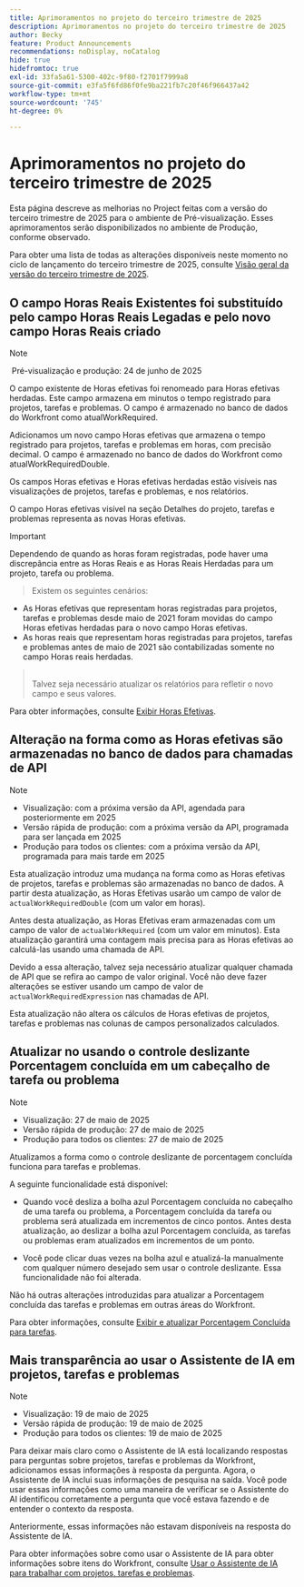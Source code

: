 ```yaml
---
title: Aprimoramentos no projeto do terceiro trimestre de 2025
description: Aprimoramentos no projeto do terceiro trimestre de 2025
author: Becky
feature: Product Announcements
recommendations: noDisplay, noCatalog
hide: true
hidefromtoc: true
exl-id: 33fa5a61-5300-402c-9f80-f2701f7999a8
source-git-commit: e3fa5f6fd86f0fe9ba221fb7c20f46f966437a42
workflow-type: tm+mt
source-wordcount: '745'
ht-degree: 0%

---
```


# Aprimoramentos no projeto do terceiro trimestre de 2025

Esta página descreve as melhorias no Project feitas com a versão do terceiro trimestre de 2025 para o ambiente de Pré-visualização. Esses aprimoramentos serão disponibilizados no ambiente de Produção, conforme observado.

Para obter uma lista de todas as alterações disponíveis neste momento no ciclo de lançamento do terceiro trimestre de 2025, consulte [Visão geral da versão do terceiro trimestre de 2025](/help/quicksilver/product-announcements/product-releases/25-q3-release-activity/25-q3-release-overview.md).

## O campo Horas Reais Existentes foi substituído pelo campo Horas Reais Legadas e pelo novo campo Horas Reais criado

>[!NOTE]
>
> Pré-visualização e produção: 24 de junho de 2025 

O campo existente de Horas efetivas foi renomeado para Horas efetivas herdadas. Este campo armazena em minutos o tempo registrado para projetos, tarefas e problemas. O campo é armazenado no banco de dados do Workfront como atualWorkRequired.

Adicionamos um novo campo Horas efetivas que armazena o tempo registrado para projetos, tarefas e problemas em horas, com precisão decimal. O campo é armazenado no banco de dados do Workfront como atualWorkRequiredDouble.

Os campos Horas efetivas e Horas efetivas herdadas estão visíveis nas visualizações de projetos, tarefas e problemas, e nos relatórios.

O campo Horas efetivas visível na seção Detalhes do projeto, tarefas e problemas representa as novas Horas efetivas.



>[!IMPORTANT]
>
>Dependendo de quando as horas foram registradas, pode haver uma discrepância entre as Horas Reais e as Horas Reais Herdadas para um projeto, tarefa ou problema.<br>
>>Existem os seguintes cenários:
>
>* As Horas efetivas que representam horas registradas para projetos, tarefas e problemas desde maio de 2021 foram movidas do campo Horas efetivas herdadas para o novo campo Horas efetivas.
>* As horas reais que representam horas registradas para projetos, tarefas e problemas antes de maio de 2021 são contabilizadas somente no campo Horas reais herdadas.
>  ><br>Talvez seja necessário atualizar os relatórios para refletir o novo campo e seus valores.


Para obter informações, consulte [Exibir Horas Efetivas](/help/quicksilver/manage-work/tasks/task-information/actual-hours.md).


## Alteração na forma como as Horas efetivas são armazenadas no banco de dados para chamadas de API

>[!NOTE]
>
>* Visualização: com a próxima versão da API, agendada para posteriormente em 2025
>* Versão rápida de produção: com a próxima versão da API, programada para ser lançada em 2025
>* Produção para todos os clientes: com a próxima versão da API, programada para mais tarde em 2025

Esta atualização introduz uma mudança na forma como as Horas efetivas de projetos, tarefas e problemas são armazenadas no banco de dados. A partir desta atualização, as Horas Efetivas usarão um campo de valor de `actualWorkRequiredDouble` (com um valor em horas).

Antes desta atualização, as Horas Efetivas eram armazenadas com um campo de valor de `actualWorkRequired` (com um valor em minutos). Esta atualização garantirá uma contagem mais precisa para as Horas efetivas ao calculá-las usando uma chamada de API.

Devido a essa alteração, talvez seja necessário atualizar qualquer chamada de API que se refira ao campo de valor original. Você não deve fazer alterações se estiver usando um campo de valor de `actualWorkRequiredExpression` nas chamadas de API.

Esta atualização não altera os cálculos de Horas efetivas de projetos, tarefas e problemas nas colunas de campos personalizados calculados.

## Atualizar no usando o controle deslizante Porcentagem concluída em um cabeçalho de tarefa ou problema

>[!NOTE]
>
>* Visualização: 27 de maio de 2025
>* Versão rápida de produção: 27 de maio de 2025
>* Produção para todos os clientes: 27 de maio de 2025

Atualizamos a forma como o controle deslizante de porcentagem concluída funciona para tarefas e problemas.

A seguinte funcionalidade está disponível:

* Quando você desliza a bolha azul Porcentagem concluída no cabeçalho de uma tarefa ou problema, a Porcentagem concluída da tarefa ou problema será atualizada em incrementos de cinco pontos. Antes desta atualização, ao deslizar a bolha azul Porcentagem concluída, as tarefas ou problemas eram atualizados em incrementos de um ponto.

* Você pode clicar duas vezes na bolha azul e atualizá-la manualmente com qualquer número desejado sem usar o controle deslizante. Essa funcionalidade não foi alterada.

Não há outras alterações introduzidas para atualizar a Porcentagem concluída das tarefas e problemas em outras áreas do Workfront.

Para obter informações, consulte [Exibir e atualizar Porcentagem Concluída para tarefas](/help/quicksilver/manage-work/projects/updating-work-in-a-project/view-update-percent-complete-for-tasks.md).

## Mais transparência ao usar o Assistente de IA em projetos, tarefas e problemas

>[!NOTE]
>
>* Visualização: 19 de maio de 2025
>* Versão rápida de produção: 19 de maio de 2025
>* Produção para todos os clientes: 19 de maio de 2025

Para deixar mais claro como o Assistente de IA está localizando respostas para perguntas sobre projetos, tarefas e problemas da Workfront, adicionamos essas informações à resposta da pergunta. Agora, o Assistente de IA inclui suas informações de pesquisa na saída. Você pode usar essas informações como uma maneira de verificar se o Assistente do AI identificou corretamente a pergunta que você estava fazendo e de entender o contexto da resposta.

Anteriormente, essas informações não estavam disponíveis na resposta do Assistente de IA.

Para obter informações sobre como usar o Assistente de IA para obter informações sobre itens do Workfront, consulte [Usar o Assistente de IA para trabalhar com projetos, tarefas e problemas](/help/quicksilver/workfront-basics/ai-assistant/work-with-pti-through-ai-assisant.md).
